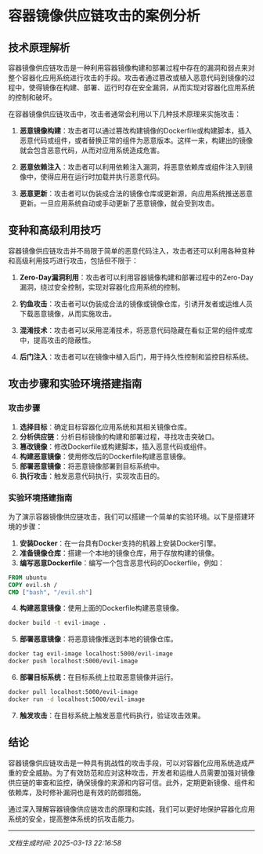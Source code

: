 # 容器镜像供应链攻击的案例分析

## 技术原理解析

容器镜像供应链攻击是一种利用容器镜像构建和部署过程中存在的漏洞和弱点来对整个容器化应用系统进行攻击的手段。攻击者通过篡改或植入恶意代码到镜像的过程中，使得镜像在构建、部署、运行时存在安全漏洞，从而实现对容器化应用系统的控制和破坏。

在容器镜像供应链攻击中，攻击者通常会利用以下几种技术原理来实施攻击：

1. **恶意镜像构建**：攻击者可以通过篡改构建镜像的Dockerfile或构建脚本，插入恶意代码或组件，或者替换正常的组件为恶意版本。这样一来，构建出的镜像就会包含恶意代码，从而对应用系统造成危害。

2. **恶意依赖注入**：攻击者可以利用依赖注入漏洞，将恶意依赖库或组件注入到镜像中，使得应用在运行时加载并执行恶意代码。

3. **恶意更新**：攻击者可以伪装成合法的镜像仓库或更新源，向应用系统推送恶意更新。一旦应用系统自动或手动更新了恶意镜像，就会受到攻击。

## 变种和高级利用技巧

容器镜像供应链攻击并不局限于简单的恶意代码注入，攻击者还可以利用各种变种和高级利用技巧进行攻击，包括但不限于：

1. **Zero-Day漏洞利用**：攻击者可以利用容器镜像构建和部署过程中的Zero-Day漏洞，绕过安全控制，实现对容器化应用系统的控制。

2. **钓鱼攻击**：攻击者可以伪装成合法的镜像或镜像仓库，引诱开发者或运维人员下载恶意镜像，从而实施攻击。

3. **混淆技术**：攻击者可以采用混淆技术，将恶意代码隐藏在看似正常的组件或库中，提高攻击的隐蔽性。

4. **后门注入**：攻击者可以在镜像中植入后门，用于持久性控制和监控目标系统。

## 攻击步骤和实验环境搭建指南

### 攻击步骤

1. **选择目标**：确定目标容器化应用系统和其相关镜像仓库。
2. **分析供应链**：分析目标镜像的构建和部署过程，寻找攻击突破口。
3. **篡改镜像**：修改Dockerfile或构建脚本，插入恶意代码或组件。
4. **构建恶意镜像**：使用修改后的Dockerfile构建恶意镜像。
5. **部署恶意镜像**：将恶意镜像部署到目标系统中。
6. **执行攻击**：触发恶意代码执行，实现攻击目的。

### 实验环境搭建指南

为了演示容器镜像供应链攻击，我们可以搭建一个简单的实验环境。以下是搭建环境的步骤：

1. **安装Docker**：在一台具有Docker支持的机器上安装Docker引擎。
2. **准备镜像仓库**：搭建一个本地的镜像仓库，用于存放构建的镜像。
3. **编写恶意Dockerfile**：编写一个包含恶意代码的Dockerfile，例如：

```Dockerfile
FROM ubuntu
COPY evil.sh /
CMD ["bash", "/evil.sh"]
```

4. **构建恶意镜像**：使用上面的Dockerfile构建恶意镜像。

```bash
docker build -t evil-image .
```

5. **部署恶意镜像**：将恶意镜像推送到本地的镜像仓库。

```bash
docker tag evil-image localhost:5000/evil-image
docker push localhost:5000/evil-image
```

6. **部署目标系统**：在目标系统上拉取恶意镜像并运行。

```bash
docker pull localhost:5000/evil-image
docker run -d localhost:5000/evil-image
```

7. **触发攻击**：在目标系统上触发恶意代码执行，验证攻击效果。

## 结论

容器镜像供应链攻击是一种具有挑战性的攻击手段，可以对容器化应用系统造成严重的安全威胁。为了有效防范和应对这种攻击，开发者和运维人员需要加强对镜像供应链的审查和监控，确保镜像的来源和内容可信。此外，定期更新镜像、组件和依赖库，及时修补漏洞也是有效的防御措施。

通过深入理解容器镜像供应链攻击的原理和实践，我们可以更好地保护容器化应用系统的安全，提高整体系统的抗攻击能力。

---

*文档生成时间: 2025-03-13 22:16:58*
